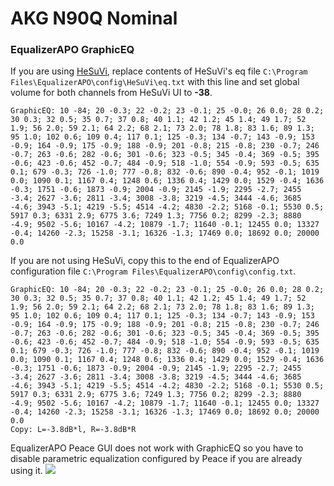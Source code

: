 # AKG N90Q Nominal
### EqualizerAPO GraphicEQ
If you are using [HeSuVi](https://sourceforge.net/projects/hesuvi/), replace contents of HeSuVi's eq file `C:\Program Files\EqualizerAPO\config\HeSuVi\eq.txt` with this line and set global volume for both channels from HeSuVi UI to **-38**.
```
GraphicEQ: 10 -84; 20 -0.3; 22 -0.2; 23 -0.1; 25 -0.0; 26 0.0; 28 0.2; 30 0.3; 32 0.5; 35 0.7; 37 0.8; 40 1.1; 42 1.2; 45 1.4; 49 1.7; 52 1.9; 56 2.0; 59 2.1; 64 2.2; 68 2.1; 73 2.0; 78 1.8; 83 1.6; 89 1.3; 95 1.0; 102 0.6; 109 0.4; 117 0.1; 125 -0.3; 134 -0.7; 143 -0.9; 153 -0.9; 164 -0.9; 175 -0.9; 188 -0.9; 201 -0.8; 215 -0.8; 230 -0.7; 246 -0.7; 263 -0.6; 282 -0.6; 301 -0.6; 323 -0.5; 345 -0.4; 369 -0.5; 395 -0.6; 423 -0.6; 452 -0.7; 484 -0.9; 518 -1.0; 554 -0.9; 593 -0.5; 635 0.1; 679 -0.3; 726 -1.0; 777 -0.8; 832 -0.6; 890 -0.4; 952 -0.1; 1019 0.0; 1090 0.1; 1167 0.4; 1248 0.6; 1336 0.4; 1429 0.0; 1529 -0.4; 1636 -0.3; 1751 -0.6; 1873 -0.9; 2004 -0.9; 2145 -1.9; 2295 -2.7; 2455 -3.4; 2627 -3.6; 2811 -3.4; 3008 -3.8; 3219 -4.5; 3444 -4.6; 3685 -4.6; 3943 -5.1; 4219 -5.5; 4514 -4.2; 4830 -2.2; 5168 -0.1; 5530 0.5; 5917 0.3; 6331 2.9; 6775 3.6; 7249 1.3; 7756 0.2; 8299 -2.3; 8880 -4.9; 9502 -5.6; 10167 -4.2; 10879 -1.7; 11640 -0.1; 12455 0.0; 13327 -0.4; 14260 -2.3; 15258 -3.1; 16326 -1.3; 17469 0.0; 18692 0.0; 20000 0.0
```
If you are not using HeSuVi, copy this to the end of EqualizerAPO configuration file `C:\Program Files\EqualizerAPO\config\config.txt`.
```
GraphicEQ: 10 -84; 20 -0.3; 22 -0.2; 23 -0.1; 25 -0.0; 26 0.0; 28 0.2; 30 0.3; 32 0.5; 35 0.7; 37 0.8; 40 1.1; 42 1.2; 45 1.4; 49 1.7; 52 1.9; 56 2.0; 59 2.1; 64 2.2; 68 2.1; 73 2.0; 78 1.8; 83 1.6; 89 1.3; 95 1.0; 102 0.6; 109 0.4; 117 0.1; 125 -0.3; 134 -0.7; 143 -0.9; 153 -0.9; 164 -0.9; 175 -0.9; 188 -0.9; 201 -0.8; 215 -0.8; 230 -0.7; 246 -0.7; 263 -0.6; 282 -0.6; 301 -0.6; 323 -0.5; 345 -0.4; 369 -0.5; 395 -0.6; 423 -0.6; 452 -0.7; 484 -0.9; 518 -1.0; 554 -0.9; 593 -0.5; 635 0.1; 679 -0.3; 726 -1.0; 777 -0.8; 832 -0.6; 890 -0.4; 952 -0.1; 1019 0.0; 1090 0.1; 1167 0.4; 1248 0.6; 1336 0.4; 1429 0.0; 1529 -0.4; 1636 -0.3; 1751 -0.6; 1873 -0.9; 2004 -0.9; 2145 -1.9; 2295 -2.7; 2455 -3.4; 2627 -3.6; 2811 -3.4; 3008 -3.8; 3219 -4.5; 3444 -4.6; 3685 -4.6; 3943 -5.1; 4219 -5.5; 4514 -4.2; 4830 -2.2; 5168 -0.1; 5530 0.5; 5917 0.3; 6331 2.9; 6775 3.6; 7249 1.3; 7756 0.2; 8299 -2.3; 8880 -4.9; 9502 -5.6; 10167 -4.2; 10879 -1.7; 11640 -0.1; 12455 0.0; 13327 -0.4; 14260 -2.3; 15258 -3.1; 16326 -1.3; 17469 0.0; 18692 0.0; 20000 0.0
Copy: L=-3.8dB*l, R=-3.8dB*R
```
EqualizerAPO Peace GUI does not work with GraphicEQ so you have to disable parametric equalization configured by Peace if you are already using it.
![](https://raw.githubusercontent.com/jaakkopasanen/AutoEq/master/results/SBAF-Serious/innerfidelity/onear/AKG%20N90Q%20Nominal/AKG%20N90Q%20Nominal.png)
